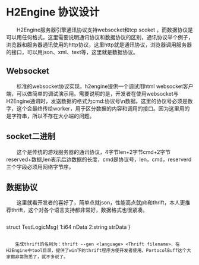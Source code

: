 # H2Engine 协议设计 
　　H2Engine服务器引擎通讯协议支持websocket和tcp scoket ，而数据协议是可以用任何格式，这里需要说明通讯协议和数据协议的区别，通讯协议举个例子，浏览器和服务器通讯使用的http协议，这里http就是通讯协议，浏览器调用服务器的接口，可以用json、xml、text等，这里就是数据协议。

## Websocket
　　标准的websocket协议实现，h2engine提供一个调试用html websocket客户端，可以做简单的调试演示用。需要说明的是，开发者在使用websocket与H2Engine通讯时，发送数据的格式为cmd:协议号\n数据。这里的协议号必须是数字，这个会最终传给worker，用于区分数据的内容和调用的接口。因为这里用的是字符串，所以不存在大小端的问题。

## socket二进制
　　这个是传统的游戏服务器的通讯协议，4字节len+2字节cmd+2字节reserved+数据,len表示后边数据的长度，cmd是协议号，len，cmd，reserverd三个字段必须用网络字节序。

## 数据协议
　　这里就看开发者的喜好了，简单点就json，性能高点就pb和thrift，本人更推荐thrift，这个对各个语言支持都非常好，数据格式也很紧凑。
> ```cpp
struct TestLogicMsg{
    1:i64    nData
    2:string strData
}
```

　　生成thrift的名利为：thrift --gen <language> <Thrift filename>，在H2Engine中tool目录，提供了win下的thrift程序方便开发者使用。PortocolBuff这个大家都非常熟悉了，就不多说了。